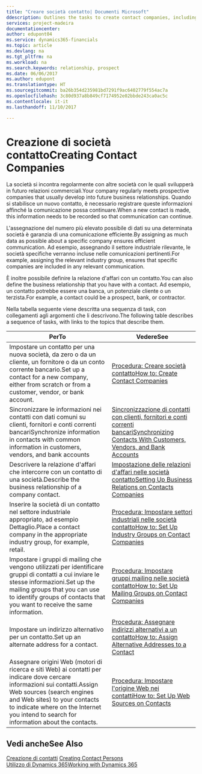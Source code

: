 ```yaml
---
title: "Creare società contatto| Documenti Microsoft"
ddescription: Outlines the tasks to create contact companies, including assigning relevant data about prospects and defining the business relationships you have with companies.
services: project-madeira
documentationcenter: 
author: edupont04
ms.service: dynamics365-financials
ms.topic: article
ms.devlang: na
ms.tgt_pltfrm: na
ms.workload: na
ms.search.keywords: relationship, prospect
ms.date: 06/06/2017
ms.author: edupont
ms.translationtype: HT
ms.sourcegitcommit: ba26b354d235981bd7291f9ac6402779f554ac7a
ms.openlocfilehash: 3c80d937a8b849cf7174952e02bbde243ca0ac5c
ms.contentlocale: it-it
ms.lasthandoff: 11/10/2017

---
```

# <a name="creating-contact-companies"></a><span data-ttu-id="2fbaa-102">Creazione di società contatto</span><span class="sxs-lookup"><span data-stu-id="2fbaa-102">Creating Contact Companies</span></span>
<span data-ttu-id="2fbaa-103">La società si incontra regolarmente con altre società con le quali svilupperà in futuro relazioni commerciali.</span><span class="sxs-lookup"><span data-stu-id="2fbaa-103">Your company regularly meets prospective companies that usually develop into future business relationships.</span></span> <span data-ttu-id="2fbaa-104">Quando si stabilisce un nuovo contatto, è necessario registrare queste informazioni affinché la comunicazione possa continuare.</span><span class="sxs-lookup"><span data-stu-id="2fbaa-104">When a new contact is made, this information needs to be recorded so that communication can continue.</span></span>

<span data-ttu-id="2fbaa-105">L'assegnazione del numero più elevato possibile di dati su una determinata società è garanzia di una comunicazione efficiente.</span><span class="sxs-lookup"><span data-stu-id="2fbaa-105">By assigning as much data as possible about a specific company ensures efficient communication.</span></span> <span data-ttu-id="2fbaa-106">Ad esempio, assegnando il settore industriale rilevante, le società specifiche verranno incluse nelle comunicazioni pertinenti.</span><span class="sxs-lookup"><span data-stu-id="2fbaa-106">For example, assigning the relevant industry group, ensures that specific companies are included in any relevant communication.</span></span>

<span data-ttu-id="2fbaa-107">È inoltre possibile definire la relazione d'affari con un contatto.</span><span class="sxs-lookup"><span data-stu-id="2fbaa-107">You can also define the business relationship that you have with a contact.</span></span> <span data-ttu-id="2fbaa-108">Ad esempio, un contatto potrebbe essere una banca, un potenziale cliente o un terzista.</span><span class="sxs-lookup"><span data-stu-id="2fbaa-108">For example, a contact could be a prospect, bank, or contractor.</span></span>

<span data-ttu-id="2fbaa-109">Nella tabella seguente viene descritta una sequenza di task, con collegamenti agli argomenti che li descrivono.</span><span class="sxs-lookup"><span data-stu-id="2fbaa-109">The following table describes a sequence of tasks, with links to the topics that describe them.</span></span>

| <span data-ttu-id="2fbaa-110">Per</span><span class="sxs-lookup"><span data-stu-id="2fbaa-110">To</span></span> | <span data-ttu-id="2fbaa-111">Vedere</span><span class="sxs-lookup"><span data-stu-id="2fbaa-111">See</span></span> |
| --- | --- |
| <span data-ttu-id="2fbaa-112">Impostare un contatto per una nuova società, da zero o da un cliente, un fornitore o da un conto corrente bancario.</span><span class="sxs-lookup"><span data-stu-id="2fbaa-112">Set up a contact for a new company, either from scratch or from a customer, vendor, or bank account.</span></span> |[<span data-ttu-id="2fbaa-113">Procedura: Creare società contatto</span><span class="sxs-lookup"><span data-stu-id="2fbaa-113">How to: Create Contact Companies</span></span>](marketing-how-create-contact-companies.md) |
| <span data-ttu-id="2fbaa-114">Sincronizzare le informazioni nei contatti con dati comuni su clienti, fornitori e conti correnti bancari</span><span class="sxs-lookup"><span data-stu-id="2fbaa-114">Synchronize information in contacts with common information in customers, vendors, and bank accounts</span></span> |[<span data-ttu-id="2fbaa-115">Sincronizzazione di contatti con clienti, fornitori e conti correnti bancari</span><span class="sxs-lookup"><span data-stu-id="2fbaa-115">Synchronizing Contacts With Customers, Vendors, and Bank Accounts</span></span>](marketing-synchronize-contacts-customers-vendors-bank-accounts.md) |
| <span data-ttu-id="2fbaa-116">Descrivere la relazione d'affari che intercorre con un contatto di una società.</span><span class="sxs-lookup"><span data-stu-id="2fbaa-116">Describe the business relationship of a company contact.</span></span> |[<span data-ttu-id="2fbaa-117">Impostazione delle relazioni d'affari nelle società contatto</span><span class="sxs-lookup"><span data-stu-id="2fbaa-117">Setting Up Business Relations on Contacts Companies</span></span>](marketing-business-relations.md) |
| <span data-ttu-id="2fbaa-118">Inserire la società di un contatto nel settore industriale appropriato, ad esempio Dettaglio.</span><span class="sxs-lookup"><span data-stu-id="2fbaa-118">Place a contact company in the appropriate industry group, for example, retail.</span></span> |[<span data-ttu-id="2fbaa-119">Procedura: Impostare settori industriali nelle società contatto</span><span class="sxs-lookup"><span data-stu-id="2fbaa-119">How to: Set Up Industry Groups on Contact Companies</span></span>](marketing-industry-groups.md) |
| <span data-ttu-id="2fbaa-120">Impostare i gruppi di mailing che vengono utilizzati per identificare gruppi di contatti a cui inviare le stesse informazioni.</span><span class="sxs-lookup"><span data-stu-id="2fbaa-120">Set up the mailing groups that you can use to identify groups of contacts that you want to receive the same information.</span></span> |[<span data-ttu-id="2fbaa-121">Procedura: Impostare gruppi mailing nelle società contatto</span><span class="sxs-lookup"><span data-stu-id="2fbaa-121">How to: Set Up Mailing Groups on Contact Companies</span></span>](marketing-mailing-groups.md) |
| <span data-ttu-id="2fbaa-122">Impostare un indirizzo alternativo per un contatto.</span><span class="sxs-lookup"><span data-stu-id="2fbaa-122">Set up an alternate address for a contact.</span></span> |[<span data-ttu-id="2fbaa-123">Procedura: Assegnare indirizzi alternativi a un contatto</span><span class="sxs-lookup"><span data-stu-id="2fbaa-123">How to: Assign Alternative Addresses to a Contact</span></span>](marketing-how-assign-alternate-address.md) |
| <span data-ttu-id="2fbaa-124">Assegnare origini Web (motori di ricerca e siti Web) ai contatti per indicare dove cercare informazioni sui contatti.</span><span class="sxs-lookup"><span data-stu-id="2fbaa-124">Assign Web sources (search engines and Web sites) to your contacts to indicate where on the Internet you intend to search for information about the contacts.</span></span> |[<span data-ttu-id="2fbaa-125">Procedura: Impostare l'origine Web nei contatti</span><span class="sxs-lookup"><span data-stu-id="2fbaa-125">How to: Set Up Web Sources on Contacts</span></span>](marketing-web-sources.md) |

## <a name="see-also"></a><span data-ttu-id="2fbaa-126">Vedi anche</span><span class="sxs-lookup"><span data-stu-id="2fbaa-126">See Also</span></span>
<span data-ttu-id="2fbaa-127">[Creazione di contatti](marketing-create-contact-persons.md) </span><span class="sxs-lookup"><span data-stu-id="2fbaa-127">[Creating Contact Persons](marketing-create-contact-persons.md) </span></span>  
[<span data-ttu-id="2fbaa-128">Utilizzo di Dynamics 365</span><span class="sxs-lookup"><span data-stu-id="2fbaa-128">Working with Dynamics 365</span></span>](ui-work-product.md)

